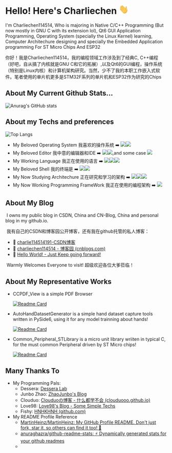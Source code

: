 # Hello! Here's Charliechen <img src="https://github.com/Charliechen114514/Charliechen114514/blob/main/wave.gif" width="30px" height="30px" />

I'm Charliechen114514, Who is majoring in Native C/C++ Programming (But now mostly in GNU C with its extension lol), Qt6 GUI Application Programming, Operating System (specially the Linux Kernel) learning, Computer Architechure designing and specially the Embedded Application programming For ST Micro Chips And ESP32

你好！我是Charliechen114514，我的编程领域工作涉及到了经典C, C++编程（好吧，自从搞了内核就是GNU C和它的拓展）,以及Qt6的GUI编程，操作系统（特别是Linux内核）和计算机架构研究。当然，少不了我的本职工作嵌入式软件。笔者使用的单片机更多是STM32F系列的单片机和ESP32作为研究的Chips


## About My Current Github Stats...

![Anurag's GitHub stats](https://github-readme-stats.vercel.app/api?username=Charliechen114514&hide=contribs,prs)

## About my Techs and preferences

![Top Langs](https://github-readme-stats.vercel.app/api/top-langs/?username=Charliechen114514&layout=compact)

- My Beloved Operating System ​我​喜欢​的​操作系统 :arrow_right: ![](https://img.shields.io/badge/OS-Arch_Linux-informational?logo=archlinux&logoColor=#1793D1&color=#1793D1)![](https://img.shields.io/badge/OS-Ubuntu-informational?logo=ubuntu&logoColor=#E95420)
- My Beloved Editor​ 我中意​的​编辑器​和​IDE :arrow_right: ![](https://img.shields.io/badge/Editor-Vscode-blue)![](https://img.shields.io/badge/Editor-Qt_Creator-blue),and some case ![](https://img.shields.io/badge/Editor-Vim-informational?logo=vim&logoColor=#019733)
- My Working Language ​我​正在​使用​的​语言 :arrow_right:  ![](https://img.shields.io/badge/Lang-C-informational?logo=C&logoColor=#A8B9CC&color=#A8B9CC)![](https://img.shields.io/badge/Lang-C++-informational?logo=cplusplus&logoColor=#A8B9CC&color=#A8B9CC)![](https://img.shields.io/badge/Code-Python-informational?style=flat&logo=python&logoColor=#3776AB&color=2bbc8a)
- My Beloved Shell ​我​的​终端是 :arrow_right:  ![](https://img.shields.io/badge/Shell-Bash-informational?logo=gnubash&logoColor=#4EAA25&color=#A8B9CC)![](https://img.shields.io/badge/Shell-Fish-informational?logo=fishshell&logoColor=#34C534&color=#A8B9CC)
- My Now Studying Architechure 正在研究和学习的架构 :arrow_right:  ![](https://img.shields.io/badge/Arch-Intel__x86__64-informational?logo=intel&logoColor=#0071C5&color=#A8B9CC)![](https://img.shields.io/badge/Arch-Arm-informational?logo=arm&logoColor=#0091BD&color=#A8B9CC)![](https://img.shields.io/badge/Arch-RISC__V-informational?logo=riscv&logoColor=#283272&color=#A8B9CC)
- My Now Working Programming FrameWork 我正在使用的编程架构 :arrow_right:  ![](https://img.shields.io/badge/FrameWrok-Qt-informational?logo=qt&logoColor=#283272&color=#A8B9CC)

## About My Blog

​	I owns my public blog in CSDN, China and CN-Blog, China and personal blog in my github.io.

​	我有自己的CSDN和博客园公开博客，还有我在github托管的私人博客：

- :link: [charlie114514191-CSDN博客](https://blog.csdn.net/charlie114514191)
- :link: [charliechen114514 - 博客园 (cnblogs.com)](https://www.cnblogs.com/charliechen114514-blogs)
- :link: ​[Hello World! - Just Keep going forward!](https://charliechen114514.github.io/)

​	Warmly Welcomes Everyone to visit! 超级欢迎各位大爹莅临！

## About My Representative Works

- CCPDF_View is a simple PDF Browser

  [![Readme Card](https://github-readme-stats.vercel.app/api/pin/?username=Charliechen114514&repo=CCPDF_View)](https://github.com/Charliechen114514/CCPDF_View)

- AutoHandDatasetGenerator is a simple hand dataset capture tools written in PySide6, using it for any model trainning about hands!

  [![Readme Card](https://github-readme-stats.vercel.app/api/pin/?username=Charliechen114514&repo=AutoHandDatasetGenerator)](https://github.com/Charliechen114514/AutoHandDatasetGenerator)

- Common_Peripheral_STLibrary is a micro unit library wriiten in typical C, for the must common Peripheral driven by ST Micro chips!

  [![Readme Card](https://github-readme-stats.vercel.app/api/pin/?username=Charliechen114514&repo=Common_Peripheral_STLibrary )](https://github.com/Charliechen114514/Common_Peripheral_STLibrary )

## Many Thanks To

- My Programming Pals:
  - Dessera: [Dessera Lab](https://dessera.github.io/)
  - Junbo Zhao: [ZhaoJunbo's Blog](https://zhaojunbo.pages.dev/)
  - Clouduo: [Clouduoの博客 - 什么都学不会 (clouduooo.github.io)](https://clouduooo.github.io/)
  - Love98: [Love98's Blog - Some Simple Techs](https://blog.love98.net/)
  - Fishy: [HNHKHNH (github.com)](https://github.com/HNHKHNH)
- My README Profile Reference
  - [MartinHeinz/MartinHeinz: My GitHub Profile README. Don't just fork, star it, so others can find it too! 👀](https://github.com/MartinHeinz/MartinHeinz)
  - [anuraghazra/github-readme-stats: :zap: Dynamically generated stats for your github readmes](https://github.com/anuraghazra/github-readme-stats)
  - 

